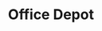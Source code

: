 ---
title: "Office Depot"
url: /tigard/office-depot-southwest-cascade-avenue/
shop: Schreibwaren
---